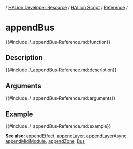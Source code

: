 / [HALion Developer Resource](../../HALion-Developer-Resource.md) / [HALion Script](./HALion-Script.md) / [Reference](./Reference.md) /

# appendBus

{{#include ./_appendBus-Reference.md:function}}

## Description

{{#include ./_appendBus-Reference.md:description}}

## Arguments

{{#include ./_appendBus-Reference.md:arguments}}

## Example

{{#include ./_appendBus-Reference.md:example}}

**See also:** [appendEffect](./appendEffect.md), [appendLayer](./appendLayer.md), [appendLayerAsync](./appendLayerAsync.md), [appendMidiModule](./appendMidiModule.md), [appendZone](./appendZone.md), [Bus](./Bus.md)